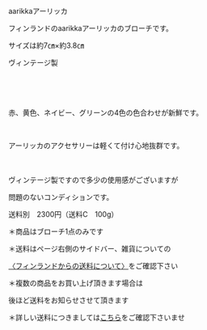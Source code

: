<link rel="stylesheet" type="text/css" href="/assets/css/styles.css">

aarikkaアーリッカ

フィンランドのaarikkaアーリッカのブローチです。

サイズは約7㎝×約3.8㎝

ヴィンテージ製

 　<img alt="" src="http://blog.cnobi.jp/v1/blog/user/71e35865e9e62f3f9d70420d6124d2ab/1486505728"/>     

  

赤、黄色、ネイビー、グリーンの4色の色合わせが新鮮です。

 <img alt="" src="http://blog.cnobi.jp/v1/blog/user/71e35865e9e62f3f9d70420d6124d2ab/1486646604"/>  

アーリッカのアクセサリーは軽くて付け心地抜群です。

　<img alt="" src="http://blog.cnobi.jp/v1/blog/user/71e35865e9e62f3f9d70420d6124d2ab/1486646605"/>    

 
ヴィンテージ製ですので多少の使用感がございますが

問題のないコンディションです。

送料別　2300円（送料C　100g）

＊商品はブローチ1点のみです

＊送料はページ右側のサイドバー、雑貨についての

[〈フィンランドからの送料について〉](https://dkzakka.github.io/2005/03/31/雑貨について.html)をご確認下さい

＊複数の商品をお買い上げ頂きます場合は

後ほど送料をお知らせさせて頂きます

＊詳しい送料につきましては[こちら](http://dkzakka.blog.shinobi.jp/Entry/3385/)をご確認下さいませ